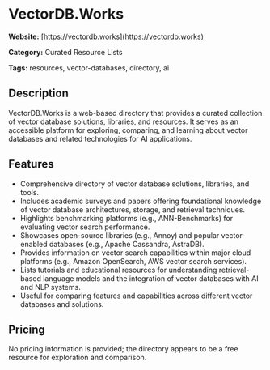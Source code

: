 # VectorDB.Works

**Website:** [https://vectordb.works](https://vectordb.works)

**Category:** Curated Resource Lists

**Tags:** resources, vector-databases, directory, ai

## Description
VectorDB.Works is a web-based directory that provides a curated collection of vector database solutions, libraries, and resources. It serves as an accessible platform for exploring, comparing, and learning about vector databases and related technologies for AI applications.

## Features
- Comprehensive directory of vector database solutions, libraries, and tools.
- Includes academic surveys and papers offering foundational knowledge of vector database architectures, storage, and retrieval techniques.
- Highlights benchmarking platforms (e.g., ANN-Benchmarks) for evaluating vector search performance.
- Showcases open-source libraries (e.g., Annoy) and popular vector-enabled databases (e.g., Apache Cassandra, AstraDB).
- Provides information on vector search capabilities within major cloud platforms (e.g., Amazon OpenSearch, AWS vector search services).
- Lists tutorials and educational resources for understanding retrieval-based language models and the integration of vector databases with AI and NLP systems.
- Useful for comparing features and capabilities across different vector databases and solutions.

## Pricing
No pricing information is provided; the directory appears to be a free resource for exploration and comparison.